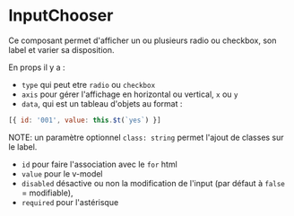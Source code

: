 # InputChooser

Ce composant permet d'afficher un ou plusieurs radio ou checkbox, son label et varier sa disposition.

En props il y a :
- `type` qui peut etre `radio` ou `checkbox`
- `axis` pour gérer l'affichage en horizontal ou vertical, `x` ou `y`
- `data`, qui est un tableau d'objets au format :
```js
[{ id: '001', value: this.$t(`yes`) }]
```
NOTE: un paramètre optionnel `class: string` permet l'ajout de classes sur le label.
- `id` pour faire l'association avec le `for` html
- `value` pour le v-model
- `disabled` désactive ou non la modification de l'input (par défaut à `false` = modifiable),
- `required` pour l'astérisque
